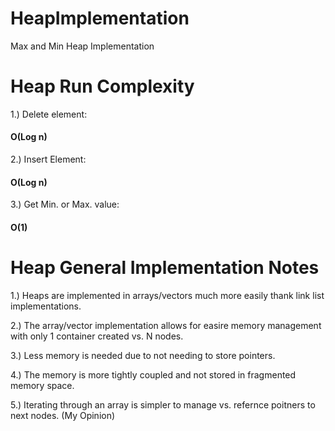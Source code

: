 # HeapImplementation
Max and Min Heap Implementation

# Heap Run Complexity

1.) Delete element:
#### O(Log n)

2.) Insert Element:
#### O(Log n)

3.) Get Min. or Max. value:
#### O(1)

# Heap General Implementation Notes
1.) Heaps are implemented in arrays/vectors much more easily thank link list implementations.

2.) The array/vector implementation allows for easire memory management with only 1 container created vs. N nodes.

3.) Less memory is needed due to not needing to store pointers.

4.) The memory is more tightly coupled and not stored in fragmented memory space.

5.) Iterating through an array is simpler to manage vs. refernce poitners to next nodes. (My Opinion)
